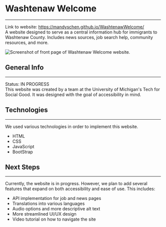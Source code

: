 # Washtenaw Welcome
***
Link to website: https://mandyschen.github.io/WashtenawWelcome/  
A website designed to serve as a central information hub for immigrants to Washtenaw County. Includes news sources, job search help, community resources, and more.  

![Screenshot of front page of Washtenaw Welcome website.](https://github.com/mandyschen/WashtenawWelcome/blob/main/images/home_sc.png)

## General Info
***
Status: IN PROGRESS  
This website was created by a team at the University of Michigan's Tech for Social Good. It was designed with the goal of accessibility in mind. 

## Technologies
***
We used various technologies in order to implement this website.
* HTML
* CSS
* JavaScript
* BootStrap

## Next Steps
***
Currently, the website is in progress. However, we plan to add several features that expand on both accessibility and ease of use. This includes:
* API implementation for job and news pages
* Translations into various languages
* Audio options and more descriptive alt text
* More streamlined UI/UX design
* Video tutorial on how to navigate the site
